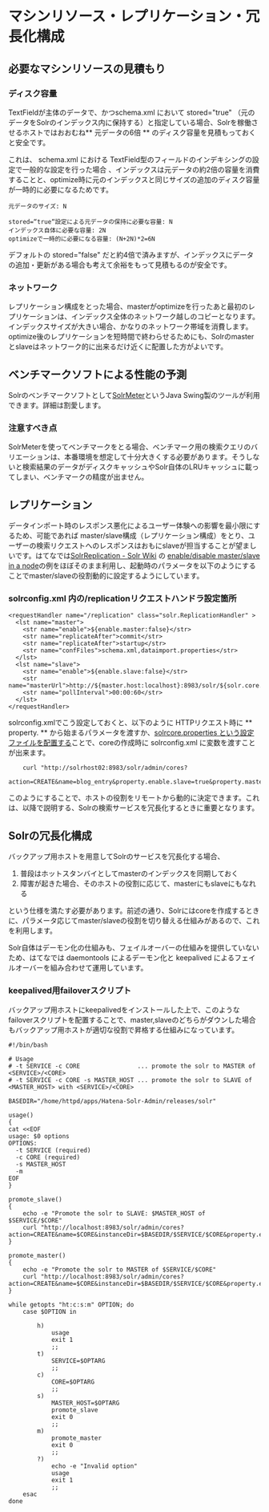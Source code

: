 # マシンリソース・レプリケーション・冗長化構成
## 必要なマシンリソースの見積もり
### ディスク容量
TextFieldが主体のデータで、かつschema.xml において stored="true" （元のデータをSolrのインデックス内に保持する）と指定している場合、Solrを稼働させるホストではおおむね** 元データの6倍 ** のディスク容量を見積もっておくと安全です。

これは、 schema.xml における TextField型のフィールドのインデキシングの設定で一般的な設定を行った場合
、インデックスは元データの約2倍の容量を消費することと、optimize時に元のインデックスと同じサイズの追加のディスク容量が一時的に必要になるためです。 

    元データのサイズ: N 

    stored=“true“設定による元データの保持に必要な容量: N
    インデックス自体に必要な容量: 2N
    optimizeで一時的に必要になる容量: (N+2N)*2=6N

デフォルトの stored="false" だと約4倍で済みますが、インデックスにデータの追加・更新がある場合も考えて余裕をもって見積もるのが安全です。

### ネットワーク
レプリケーション構成をとった場合、masterがoptimizeを行ったあと最初のレプリケーションは、インデックス全体のネットワーク越しのコピーとなります。インデックスサイズが大きい場合、かなりのネットワーク帯域を消費します。optimize後のレプリケーションを短時間で終わらせるためにも、Solrのmasterとslaveはネットワーク的に出来るだけ近くに配置した方がよいです。

## ベンチマークソフトによる性能の予測

Solrのベンチマークソフトとして[SolrMeter](http://code.google.com/p/solrmeter/)というJava Swing製のツールが利用できます。詳細は割愛します。

### 注意すべき点

SolrMeterを使ってベンチマークをとる場合、ベンチマーク用の検索クエリのバリエーションは、本番環境を想定して十分大きくする必要があります。そうしないと検索結果のデータがディスクキャッシュやSolr自体のLRUキャッシュに載ってしまい、ベンチマークの精度が出ません。

## レプリケーション
データインポート時のレスポンス悪化によるユーザー体験への影響を最小限にするため、可能であれば master/slave構成（レプリケーション構成）をとり、ユーザーの検索リクエストへのレスポンスはおもにslaveが担当することが望ましいです。はてなでは[SolrReplication - Solr Wiki](http://wiki.apache.org/solr/SolrReplication) の [enable/disable master/slave in a node](http://wiki.apache.org/solr/SolrReplication#enable.2BAC8-disable_master.2BAC8-slave_in_a_node)の例をほぼそのまま利用し、起動時のパラメータを以下のようにすることでmaster/slaveの役割動的に設定するようにしています。

### solrconfig.xml 内の/replicationリクエストハンドラ設定箇所

    <requestHandler name="/replication" class="solr.ReplicationHandler" >
      <lst name="master">
        <str name="enable">${enable.master:false}</str>
        <str name="replicateAfter">commit</str>
        <str name="replicateAfter">startup</str>
        <str name="confFiles">schema.xml,dataimport.properties</str>
      </lst>
      <lst name="slave">
        <str name="enable">${enable.slave:false}</str>
        <str name="masterUrl">http://${master.host:localhost}:8983/solr/${solr.core.name}/replication</str>
        <str name="pollInterval">00:00:60</str>
      </lst>
    </requestHandler>

solrconfig.xmlでこう設定しておくと、以下のように HTTPリクエスト時に ** property. ** から始まるパラメータを渡すか、[solrcore.properties という設定ファイルを配置する](http://wiki.apache.org/solr/SolrConfigXml#System_property_substitution)ことで、coreの作成時に solrconfig.xml に変数を渡すことが出来ます。

        curl "http://solrhost02:8983/solr/admin/cores?
          action=CREATE&name=blog_entry&property.enable.slave=true&property.master.host=solrhost01"

このようにすることで、ホストの役割をリモートから動的に決定できます。これは、以降で説明する、Solrの検索サービスを冗長化するときに重要となります。

##  Solrの冗長化構成
バックアップ用ホストを用意してSolrのサービスを冗長化する場合、

1. 普段はホットスタンバイとしてmasterのインデックスを同期しておく
2. 障害が起きた場合、そのホストの役割に応じて、masterにもslaveにもなれる
 
という仕様を満たす必要があります。前述の通り、Solrにはcoreを作成するときに、パラメータ応じてmaster/slaveの役割を切り替える仕組みがあるので、これを利用します。

Solr自体はデーモン化の仕組みも、フェイルオーバーの仕組みを提供していないため、はてなでは daemontools によるデーモン化と keepalived によるフェイルオーバーを組み合わせて運用しています。

### keepalived用failoverスクリプト 
バックアップ用ホストにkeepalivedをインストールした上で、このようなfailoverスクリプトを配置することで、master,slaveのどちらがダウンした場合もバックアップ用ホストが適切な役割で昇格する仕組みになっています。
    #!/bin/bash
    
    # Usage
    # -t SERVICE -c CORE                ... promote the solr to MASTER of <SERVICE>/<CORE>
    # -t SERVICE -c CORE -s MASTER_HOST ... promote the solr to SLAVE of <MASTER_HOST> with <SERVICE>/<CORE>

    BASEDIR="/home/httpd/apps/Hatena-Solr-Admin/releases/solr"

    usage()
    {
    cat <<EOF
    usage: $0 options
    OPTIONS:
      -t SERVICE (required)
      -c CORE (required)
      -s MASTER_HOST
      -m
    EOF
    }
    
    promote_slave()
    {
        echo -e "Promote the solr to SLAVE: $MASTER_HOST of $SERVICE/$CORE"
        curl "http://localhost:8983/solr/admin/cores?action=CREATE&name=$CORE&instanceDir=$BASEDIR/$SERVICE/$CORE&property.enable.slave=true&property.master.host=$MASTER_HOST"
    }

    promote_master()
    {
        echo -e "Promote the solr to MASTER of $SERVICE/$CORE"
        curl "http://localhost:8983/solr/admin/cores?action=CREATE&name=$CORE&instanceDir=$BASEDIR/$SERVICE/$CORE&property.enable.master=true"
    }
    
    while getopts "ht:c:s:m" OPTION; do
        case $OPTION in
    
            h)
                usage
                exit 1
                ;;
            t)
                SERVICE=$OPTARG
                ;;
            c)
                CORE=$OPTARG
                ;;
            s)
                MASTER_HOST=$OPTARG
                promote_slave
                exit 0
                ;;
            m)
                promote_master
                exit 0
                ;;
            ?)
                echo -e "Invalid option"
                usage
                exit 1
                ;;
        esac
    done
